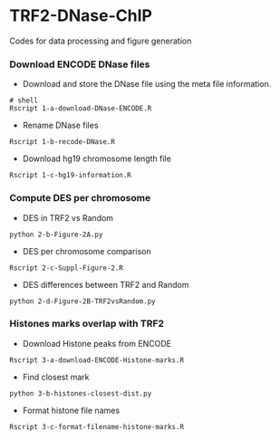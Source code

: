 # TRF2-DNase-ChIP
Codes for data processing and figure generation

### Download ENCODE DNase files
- Download and store the DNase file using the meta file information.
```{shell}
# shell
Rscript 1-a-download-DNase-ENCODE.R
```
- Rename DNase files
```{shell}
Rscript 1-b-recode-DNase.R
```

- Download hg19 chromosome length file
```{shell}
Rscript 1-c-hg19-information.R
```

### Compute DES per chromosome
- DES in TRF2 vs Random
```{shell}
python 2-b-Figure-2A.py
```
- DES per chromosome comparison
```{shell}
Rscript 2-c-Suppl-Figure-2.R
```
- DES differences between TRF2 and Random
```{shell}
python 2-d-Figure-2B-TRF2vsRandom.py
```

### Histones marks overlap with TRF2
- Download Histone peaks from ENCODE
```{shell}
Rscript 3-a-download-ENCODE-Histone-marks.R
```
- Find closest mark
```{shell}
python 3-b-histones-closest-dist.py
```
- Format histone file names
```{shell}
Rscript 3-c-format-filename-histone-marks.R
```


